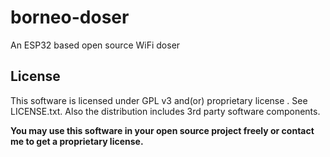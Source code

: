 # borneo-doser
An ESP32 based open source WiFi doser



## License

This software is licensed under GPL v3 and(or) proprietary license . See LICENSE.txt.
Also the distribution includes 3rd party software components.

**You may use this software in your open source project freely or contact me to get a proprietary license.**
